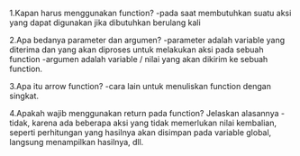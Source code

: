 1.Kapan harus menggunakan function?
-pada saat membutuhkan suatu aksi yang dapat digunakan jika dibutuhkan berulang kali

2.Apa bedanya parameter dan argumen?
-parameter adalah variable yang diterima dan yang akan diproses untuk melakukan aksi pada sebuah function
-argumen adalah variable / nilai yang akan dikirim ke sebuah function.

3.Apa itu arrow function?
-cara lain untuk menuliskan function dengan singkat.

4.Apakah wajib menggunakan return pada function? Jelaskan alasannya
-tidak, karena ada beberapa aksi yang tidak memerlukan nilai kembalian, seperti perhitungan yang hasilnya akan 
disimpan pada variable global, langsung menampilkan hasilnya, dll.
